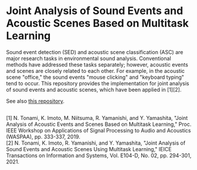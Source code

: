 # Joint Analysis of Sound Events and Acoustic Scenes Based on Multitask Learning
Sound event detection (SED) and acoustic scene classification (ASC) are major research tasks in environmental sound analysis. Conventional methods have addressed these tasks separately; however, acoustic events and scenes are closely related to each other. For example, in the acoustic scene "office," the sound events "mouse clicking" and "keyboard typing" tend to occur. This repository provides the implementation for joint analysis of sound events and acoustic scenes, which have been applied in [1][2].

See also [this repository](https://github.com/KeisukeImoto/metadata_SEDandASC01).


##

[1] N. Tonami, K. Imoto, M. Niitsuma, R. Yamanishi, and Y. Yamashita, "Joint Analysis of Acoustic Events and Scenes Based on Multitask Learning," Proc. IEEE Workshop on Applications of Signal Processing to Audio and Acoustics (WASPAA), pp. 333-337, 2019.  
[2] N. Tonami, K. Imoto, R. Yamanishi, and Y. Yamashita, "Joint Analysis of Sound Events and Acoustic Scenes Using Multitask Learning," IEICE Transactions on Information and Systems, Vol. E104-D, No. 02, pp. 294-301, 2021.
